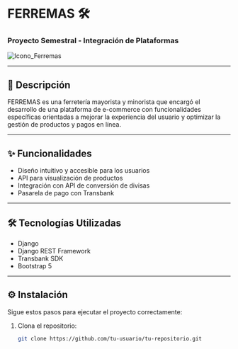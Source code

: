# FERREMAS 🛠️

### Proyecto Semestral - Integración de Plataformas

![Icono_Ferremas](https://github.com/user-attachments/assets/3dc4b824-a805-4d44-adc4-b5684273e93d)

---

## 📘 Descripción

FERREMAS es una ferretería mayorista y minorista que encargó el desarrollo de una plataforma de e-commerce con funcionalidades específicas orientadas a mejorar la experiencia del usuario y optimizar la gestión de productos y pagos en línea.

---

## ✨ Funcionalidades

- Diseño intuitivo y accesible para los usuarios
- API para visualización de productos
- Integración con API de conversión de divisas
- Pasarela de pago con Transbank

---

## 🛠️ Tecnologías Utilizadas

- Django
- Django REST Framework
- Transbank SDK
- Bootstrap 5

---

## ⚙️ Instalación

Sigue estos pasos para ejecutar el proyecto correctamente:

1. Clona el repositorio:
   ```bash
   git clone https://github.com/tu-usuario/tu-repositorio.git
